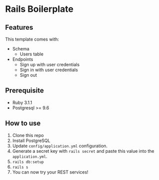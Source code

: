 # Rails Boilerplate

## Features

This template comes with:
- Schema
  - Users table
- Endpoints
  - Sign up with user credentials
  - Sign in with user credentials
  - Sign out

## Prerequisite
- Ruby 3.1.1
- Postgresql >= 9.6

## How to use

1. Clone this repo
2. Install PostgreSQL
3. Update `config/application.yml` configuration.
4. Generate a secret key with `rails secret` and paste this value into the `application.yml`.
5. `rails db:setup`
6. `rails s`
7. You can now try your REST services!


